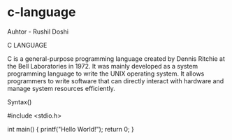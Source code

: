 # c-language
Auhtor - Rushil Doshi

C LANGUAGE

C is a general-purpose programming language created by Dennis Ritchie at the Bell Laboratories in 1972.
It was mainly developed as a system programming language to write the UNIX operating system.
It allows programmers to write software that can directly interact with hardware and manage system resources efficiently.

Syntax()

#include <stdio.h>

int main() {
  printf("Hello World!");
  return 0;
}
